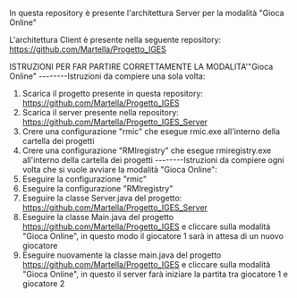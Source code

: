 In questa repository è presente l'architettura Server per la modalità "Gioca Online"

L'architettura Client è presente nella seguente repository:
https://github.com/Martella/Progetto_IGES

ISTRUZIONI PER FAR PARTIRE CORRETTAMENTE LA MODALITA'"Gioca Online"
--------Istruzioni da compiere una sola volta:
1) Scarica il progetto presente in questa repository: https://github.com/Martella/Progetto_IGES
2) Scarica il server presente nella repository: https://github.com/Martella/Progetto_IGES_Server
3) Crere una configurazione "rmic" che esegue rmic.exe all'interno della cartella dei progetti
4) Crere una configurazione "RMIregistry" che esegue rmiregistry.exe all'interno della cartella dei progetti
--------Istruzioni da compiere ogni volta che si vuole avviare la modalità "Gioca Online":
5) Eseguire la configurazione "rmic"
6) Eseguire la configurazione "RMIregistry"
7) Eseguire la classe Server.java del progetto: https://github.com/Martella/Progetto_IGES_Server
8) Eseguire la classe Main.java del progetto https://github.com/Martella/Progetto_IGES e cliccare sulla modalità "Gioca Online", in questo modo il giocatore 1 sarà in attesa di un nuovo giocatore
9) Eseguire nuovamente la classe main.java del progetto https://github.com/Martella/Progetto_IGES e cliccare sulla modalità "Gioca Online", in questo il server farà iniziare la partita tra giocatore 1 e giocatore 2
